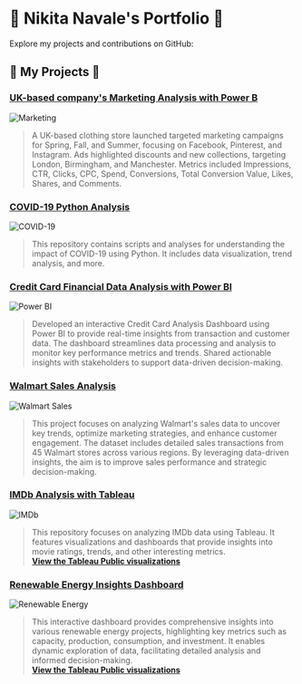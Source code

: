 # 🌟 **Nikita Navale's Portfolio** 🌟

Explore my projects and contributions on GitHub:

## 📂 **My Projects** 📂

### [UK-based company's Marketing Analysis with Power B](https://github.com/nikitanavale/marketing_analysis)
![Marketing](https://img.shields.io/badge/Marketing-Analysis-orange)
> A UK-based clothing store launched targeted marketing campaigns for Spring, Fall, and Summer, focusing on Facebook, Pinterest, and Instagram. Ads highlighted discounts and new collections, targeting London, Birmingham, and Manchester. Metrics included Impressions, CTR, Clicks, CPC, Spend, Conversions, Total Conversion Value, Likes, Shares, and Comments.

### [COVID-19 Python Analysis](https://github.com/nikitanavale/covid19_python_analysis)
![COVID-19](https://img.shields.io/badge/COVID--19-Analysis-orange)
> This repository contains scripts and analyses for understanding the impact of COVID-19 using Python. It includes data visualization, trend analysis, and more.

### [Credit Card Financial Data Analysis with Power BI](https://github.com/nikitanavale/credit_card_data_analysis)
![Power BI](https://img.shields.io/badge/Credit%20Card-Analysis-orange)
> Developed an interactive Credit Card Analysis Dashboard using Power BI to provide real-time insights from transaction and customer data. The dashboard streamlines data processing and analysis to monitor key performance metrics and trends. Shared actionable insights with stakeholders to support data-driven decision-making.

### [Walmart Sales Analysis](https://github.com/nikitanavale/walmart_sql_project)
![Walmart Sales](https://img.shields.io/badge/Walmart--Sales-Analysis-orange)
>This project focuses on analyzing Walmart's sales data to uncover key trends, optimize marketing strategies, and enhance customer engagement. The dataset includes detailed sales transactions from 45 Walmart stores across various regions. By leveraging data-driven insights, the aim is to improve sales performance and strategic decision-making.

### [IMDb Analysis with Tableau](https://github.com/nikitanavale/imdb_analysis_tableau)
![IMDb](https://img.shields.io/badge/IMDb-Analysis-orange)
> This repository focuses on analyzing IMDb data using Tableau. It features visualizations and dashboards that provide insights into movie ratings, trends, and other interesting metrics.  
> **[View the Tableau Public visualizations](https://public.tableau.com/app/profile/nikita5358/vizzes)**

### [Renewable Energy Insights Dashboard](https://github.com/nikitanavale/imdb_analysis_tableau)
![Renewable Energy](https://img.shields.io/badge/Renewable%20Energy-Analysis-orange)
> This interactive dashboard provides comprehensive insights into various renewable energy projects, highlighting key metrics such as capacity, production, consumption, and investment. It enables dynamic exploration of data, facilitating detailed analysis and informed decision-making.  
> **[View the Tableau Public visualizations](https://public.tableau.com/app/profile/nikita5358/viz/RenewableEnergyAnalysis_17189382314330/Dashboard1)**


